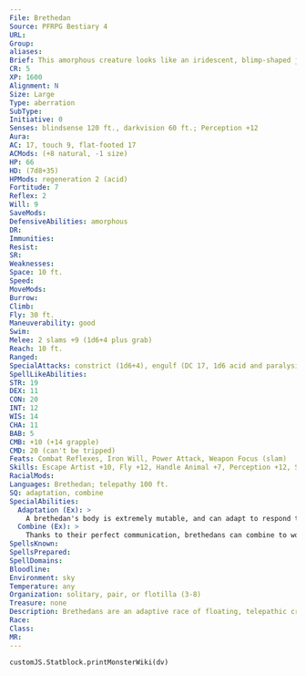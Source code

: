 ```yaml
---
File: Brethedan
Source: PFRPG Bestiary 4
URL: 
Group: 
aliases: 
Brief: This amorphous creature looks like an iridescent, blimp-shaped jellyfish, with a line of tentacles dangling down beneath it.
CR: 5
XP: 1600
Alignment: N
Size: Large
Type: aberration
SubType: 
Initiative: 0
Senses: blindsense 120 ft., darkvision 60 ft.; Perception +12
Aura: 
AC: 17, touch 9, flat-footed 17
ACMods: (+8 natural, -1 size)
HP: 66
HD: (7d8+35)
HPMods: regeneration 2 (acid)
Fortitude: 7
Reflex: 2
Will: 9
SaveMods: 
DefensiveAbilities: amorphous
DR: 
Immunities: 
Resist: 
SR: 
Weaknesses: 
Space: 10 ft.
Speed: 
MoveMods: 
Burrow: 
Climb: 
Fly: 30 ft.
Maneuverability: good
Swim: 
Melee: 2 slams +9 (1d6+4 plus grab)
Reach: 10 ft.
Ranged: 
SpecialAttacks: constrict (1d6+4), engulf (DC 17, 1d6 acid and paralysis)
SpellLikeAbilities: 
STR: 19
DEX: 11
CON: 20
INT: 12
WIS: 14
CHA: 11
BAB: 5
CMB: +10 (+14 grapple)
CMD: 20 (can't be tripped)
Feats: Combat Reflexes, Iron Will, Power Attack, Weapon Focus (slam)
Skills: Escape Artist +10, Fly +12, Handle Animal +7, Perception +12, Stealth +6
RacialMods: 
Languages: Brethedan; telepathy 100 ft.
SQ: adaptation, combine
SpecialAbilities:
  Adaptation (Ex): >
    A brethedan's body is extremely mutable, and can adapt to respond to virtually any situation. Once per round as a swift action that does not provoke attacks of opportunity, a brethedan can reshape its body and chemistry to adopt any of the following qualities.  • It gains resistance 5 against a single energy type (acid, cold, electricity, or fire). • It gains an additional natural attack (bite, tentacle, etc.) with damage appropriate to its size.  • Its slam damage type changes to slashing or piercing. • Its slam damage die increases by one step (from 1d6 to 1d8 for most brethedans).  • It gains a +4 natural armor bonus to AC.  • Its reach increases to 20 feet. A brethedan can only have one modification in effect at any one time-if it selects a new adaptation, it loses any other in effect. More extreme adaptations are also possible (at the GM's discretion), but generally take days or even months to adopt.
  Combine (Ex): >
    Thanks to their perfect communication, brethedans can combine to work together as parts of a larger organism. As a swift action, a brethedan adjacent to another can merge with it, becoming a single creature occupying both spaces. The merging brethedan forfeits its actions to augment the other, and adds its hit points (though not its Hit Dice) to the new creature's collective total. At this time, it also chooses one adaptation-the combined creature gains this benefit, and it cannot be changed unless the combined creature uses its single adaptation action each round to do so. Any number of brethedans can merge in this fashion, but each adaptation can be gained only once (though resistances to multiple energy types are allowed). The combined creature retains the ability to swap one adaptation each round (not once per component creature). Splitting into the component creatures again is a full-round action in which all component creatures are released and the remaining hit points are divided evenly. For the purposes of Hit Die-related effects, the Hit Dice of a combined brethedan are equal to those of the component creature with the highest CR.
SpellsKnown: 
SpellsPrepared: 
SpellDomains: 
Bloodline: 
Environment: sky
Temperature: any
Organization: solitary, pair, or flotilla (3-8)
Treasure: none
Description: Brethedans are an adaptive race of floating, telepathic creatures that live on gas giant worlds. Though highly intelligent, they disdain physical tools, likely because of the lack of raw materials available in the clouds of their vast homes. Instead, brethedans have evolved to solve problems by combining and modifying their bodies or producing tailored biological agents inside themselves. Though humanoids rarely understand the placid race's obscure and alien goals, brethedans do sometimes travel to and even colonize other gaseous worlds, and are believed to be the first creatures to have tamed oma for use as living spaceships. A typical Brethedan is 10 feet long and weighs 200 pounds.
Race: 
Class: 
MR: 
---
```

```dataviewjs
customJS.Statblock.printMonsterWiki(dv)
```
